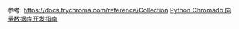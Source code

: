 




参考:
https://docs.trychroma.com/reference/Collection
[Python Chromadb 向量数据库开发指南](https://www.tizi365.com/topic/4221.html)